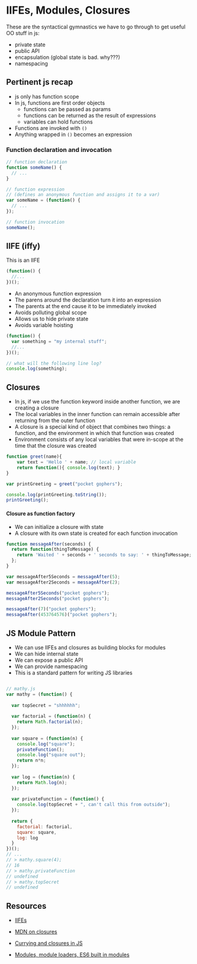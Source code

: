 # IIFEs, Modules, Closures

These are the syntactical gymnastics we have to go through to get useful OO stuff in js:
  - private state
  - public API
  - encapsulation (global state is bad.  why???)
  - namespacing

## Pertinent js recap

- js only has function scope
- In js, functions are first order objects
  - functions can be passed as params
  - functions can be returned as the result of expressions
  - variables can hold functions
- Functions are invoked with `()`
- Anything wrapped in `()` becomes an expression

### Function declaration and invocation

```javascript
// function declaration
function someName() { 
  // ...
}
```

```javascript
// function expression
// (defines an anonymous function and assigns it to a var)
var someName = (function() {
  // ...
});
```

```javascript
// function invocation
someName();
```

## IIFE (iffy)

This is an IIFE

```javascript
(function() {
  //...
})();
```

- An anonymous function expression
- The parens around the declaration turn it into an expression
- The parents at the end cause it to be immediately invoked
- Avoids polluting global scope
- Allows us to hide private state
- Avoids variable hoisting

```javascript
(function() {
  var something = "my internal stuff";
  //...
})();

// what will the following line log?
console.log(something);
```

## Closures

- In js, if we use the function keyword inside another function, we are creating a closure
- The local variables in the inner function can remain accessible after returning from the outer function
- A closure is a special kind of object that combines two things: a function, and the environment in which that function was created
- Environment consists of any local variables that were in-scope at the time that the closure was created

```javascript
function greet(name){
    var text = 'Hello ' + name; // local variable
    return function(){ console.log(text); }
}

var printGreeting = greet("pocket gophers");

console.log(printGreeting.toString());
printGreeting();
```

#### Closure as function factory

- We can initialize a closure with state
- A closure with its own state is created for each function invocation

```javascript
function messageAfter(seconds) {
  return function(thingToMessage) {
    return 'Waited ' + seconds + ' seconds to say: ' + thingToMessage;
  };
}

var messageAfter5Seconds = messageAfter(5);
var messageAfter2Seconds = messageAfter(2);

messageAfter5Seconds("pocket gophers");
messageAfter2Seconds("pocket gophers");

messageAfter(7)("pocket gophers");
messageAfter(453764576)("pocket gophers");
```


## JS Module Pattern

- We can use IIFEs and closures as building blocks for modules
- We can hide internal state
- We can expose a public API
- We can provide namespacing
- This is a standard pattern for writing JS libraries

```javascript

// mathy.js
var mathy = (function() {
  
  var topSecret = "shhhhhh";
  
  var factorial = (function(n) { 
    return Math.factorial(n);
  });
  
  var square = (function(n) {
    console.log("square");
    privateFunction();
    console.log("square out");
    return n*n;
  });
  
  var log = (function(n) {
    return Math.log(n);
  });
  
  var privateFunction = (function() {
    console.log(topSecret + ", can't call this from outside");
  });
  
  return {
    factorial: factorial,
    square: square,
    log: log
  }
})();
// ...
// > mathy.square(4);
// 16
// > mathy.privateFunction
// undefined
// > mathy.topSecret
// undefined
```


## Resources

- [IIFEs](http://en.wikipedia.org/wiki/Immediately-invoked_function_expression)

- [MDN on closures](https://developer.mozilla.org/en-US/docs/Web/JavaScript/Closures)
- [Currying and closures in JS](http://engineering.cerner.com/blog/closures-and-currying-in-javascript/)

- [Modules, module loaders, ES6 built in modules](https://www.airpair.com/javascript/posts/the-mind-boggling-universe-of-javascript-modules)
